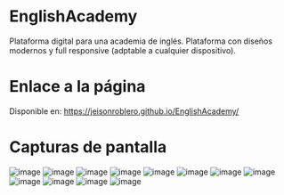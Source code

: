 # EnglishAcademy
Plataforma digital para una academia de inglés. Plataforma con diseños modernos y full responsive (adptable a cualquier dispositivo).

# Enlace a la página
Disponible en: https://jeisonroblero.github.io/EnglishAcademy/

# Capturas de pantalla
![image](https://user-images.githubusercontent.com/89631773/232956741-43d3ca3a-d694-4d4b-84d8-35aa6db2d7d0.png)
![image](https://user-images.githubusercontent.com/89631773/232956780-1a37b4b9-3382-476e-a958-162baf19c943.png)
![image](https://user-images.githubusercontent.com/89631773/232956869-08d4661a-0e8f-440a-a6e1-6dacc58816f9.png)
![image](https://user-images.githubusercontent.com/89631773/232956916-42f764b2-3f82-418d-a69f-8cff674f19c1.png)
![image](https://user-images.githubusercontent.com/89631773/232956959-490600f8-af76-4075-a276-33abb59a6cbd.png)
![image](https://user-images.githubusercontent.com/89631773/232957027-bd3a8010-3956-41f3-8952-68463ac1ac7f.png)
![image](https://user-images.githubusercontent.com/89631773/232957072-c8526bf2-03ad-4d8e-987a-e54cb94b2fea.png)
![image](https://user-images.githubusercontent.com/89631773/232957263-1da89b3c-28af-408f-ae8a-73e1835748d9.png)
![image](https://user-images.githubusercontent.com/89631773/232957299-fd5dbd8a-a267-46cd-85bc-dc5ce9259ebb.png)
![image](https://user-images.githubusercontent.com/89631773/232957377-650931fa-d669-4387-b47d-a99058ab5584.png)
![image](https://user-images.githubusercontent.com/89631773/232957412-3bb9908f-ba11-4d98-9098-7c65e485455d.png)
![image](https://user-images.githubusercontent.com/89631773/232957454-40976af7-04fc-4984-abd7-499f3331435c.png)
